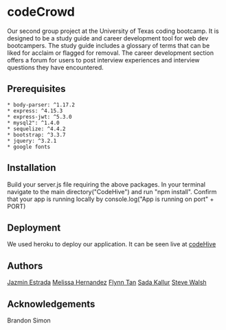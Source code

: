 # codeCrowd

Our second group project at the University of Texas coding bootcamp. It is designed to be a study guide and career development tool for web dev bootcampers. The study guide includes a glossary of terms that can be liked for acclaim or flagged for removal. The career development section offers a forum for users to post interview experiences and interview questions they have encountered.

## Prerequisites ##

    * body-parser: ^1.17.2
    * express: ^4.15.3
    * express-jwt: ^5.3.0
    * mysql2": ^1.4.0
    * sequelize: ^4.4.2
    * bootstrap: ^3.3.7
    * jquery: ^3.2.1
    * google fonts

## Installation ##

Build your server.js file requiring the above packages. In your terminal navigate to the main directory("CodeHive") and run "npm install".
Confirm that your app is running locally by console.log("App is running on port" + PORT)

## Deployment ##

We used heroku to deploy our application. It can be seen live at [codeHive](https://codehive.herokuapp.com/)

## Authors ##

[Jazmin Estrada](https://github.com/jazmin10)
[Melissa Hernandez](https://github.com/misshernandez)
[Flynn Tan](https://github.com/sundropgold)
[Sada Kallur](https://githib.com/sadashivakj)
[Steve Walsh](https://github.com/finfischley)

## Acknowledgements ##

Brandon Simon
